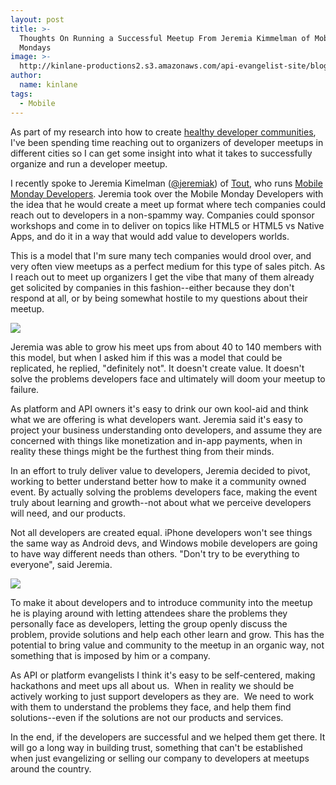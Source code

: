 ```yaml
---
layout: post
title: >-
  Thoughts On Running a Successful Meetup From Jeremia Kimmelman of Mobile
  Mondays
image: >-
  http://kinlane-productions2.s3.amazonaws.com/api-evangelist-site/blog/Jeremia-Kimelman.jpeg
author:
  name: kinlane
tags:
  - Mobile
---
```

As part of my research into how to create [healthy developer communities](http://kinlane.com/blog/tag.php?Search_Tag=HealthyDevs "Healthy Developer communities"), I've been spending time reaching out to organizers of developer meetups in different cities so I can get some insight into what it takes to successfully organize and run a developer meetup.

I recently spoke to Jeremia Kimelman ([@jeremiak](https://twitter.com/jeremiak)) of [Tout](http://www.tout.com/ "Tout"), who runs [Mobile Monday Developers](http://www.meetup.com/momolabs/ "Mobile Developer Mondays"). Jeremia took over the Mobile Monday Developers with the idea that he would create a meet up format where tech companies could reach out to developers in a non-spammy way. Companies could sponsor workshops and come in to deliver on topics like HTML5 or HTML5 vs Native Apps, and do it in a way that would add value to developers worlds.

This is a model that I'm sure many tech companies would drool over, and very often view meetups as a perfect medium for this type of sales pitch. As I reach out to meet up organizers I get the vibe that many of them already get solicited by companies in this fashion--either because they don't respond at all, or by being somewhat hostile to my questions about their meetup.

[![](https://s3.amazonaws.com/kinlane-productions2/api-evangelist/healthy-developers/Tout.png)](http://www.tout.com/ "Tout")

Jeremia was able to grow his meet ups from about 40 to 140 members with this model, but when I asked him if this was a model that could be replicated, he replied, "definitely not". It doesn't create value. It doesn't solve the problems developers face and ultimately will doom your meetup to failure.

As platform and API owners it's easy to drink our own kool-aid and think what we are offering is what developers want. Jeremia said it's easy to project your business understanding onto developers, and assume they are concerned with things like monetization and in-app payments, when in reality these things might be the furthest thing from their minds.

In an effort to truly deliver value to developers, Jeremia decided to pivot, working to better understand better how to make it a community owned event. By actually solving the problems developers face, making the event truly about learning and growth--not about what we perceive developers will need, and our products.

Not all developers are created equal. iPhone developers won't see things the same way as Android devs, and Windows mobile developers are going to have way different needs than others. "Don't try to be everything to everyone", said Jeremia.

[![](https://s3.amazonaws.com/kinlane-productions2/meetup/meetup_logo.gif)](http://www.meetup.com/ "Meetups")

To make it about developers and to introduce community into the meetup he is playing around with letting attendees share the problems they personally face as developers, letting the group openly discuss the problem, provide solutions and help each other learn and grow. This has the potential to bring value and community to the meetup in an organic way, not something that is imposed by him or a company.

As API or platform evangelists I think it's easy to be self-centered, making hackathons and meet ups all about us.  When in reality we should be actively working to just support developers as they are.  We need to work with them to understand the problems they face, and help them find solutions--even if the solutions are not our products and services.

In the end, if the developers are successful and we helped them get there. It will go a long way in building trust, something that can't be established when just evangelizing or selling our company to developers at meetups around the country.